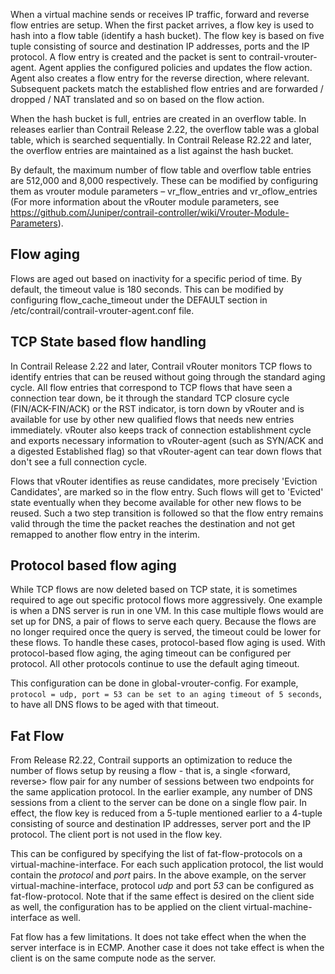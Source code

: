 When a virtual machine sends or receives IP traffic, forward and reverse flow entries are setup. When the first packet arrives, a flow key is used to hash into a flow table (identify a hash bucket). The flow key is based on five tuple consisting of source and destination IP addresses, ports and the IP protocol. A flow entry is created and the packet is sent to contrail-vrouter-agent. Agent applies the configured policies and updates the flow action. Agent also creates a flow entry for the reverse direction, where relevant. Subsequent packets match the established flow entries and are forwarded / dropped / NAT translated and so on based on the flow action.

When the hash bucket is full, entries are created in an overflow table. In releases earlier than Contrail Release 2.22, the overflow table was a global table, which is searched sequentially. In Contrail Release R2.22 and later, the overflow entries are maintained as a list against the hash bucket.

By default, the maximum number of flow table and overflow table entries are 512,000 and 8,000 respectively. These can be modified by configuring them as vrouter module parameters – vr_flow_entries and vr_oflow_entries (For more information about the vRouter module parameters, see https://github.com/Juniper/contrail-controller/wiki/Vrouter-Module-Parameters).

## Flow aging
Flows are aged out based on inactivity for a specific period of time. By default, the timeout value is 180 seconds. This can be modified by configuring flow_cache_timeout under the DEFAULT section in /etc/contrail/contrail-vrouter-agent.conf file.

## TCP State based flow handling
In Contrail Release 2.22 and later, Contrail vRouter monitors TCP flows to identify entries that can be reused without going through the standard aging cycle. All flow entries that correspond to TCP flows that have seen a connection tear down, be it through the standard TCP closure cycle (FIN/ACK-FIN/ACK) or the RST indicator, is torn down by vRouter and is available for use by other new qualified flows that needs new entries immediately. vRouter also keeps track of connection establishment cycle and exports necessary information to vRouter-agent (such as SYN/ACK and a digested Established flag) so that vRouter-agent can tear down flows that don't see a full connection cycle.

Flows that vRouter identifies as reuse candidates, more precisely 'Eviction Candidates', are marked so in the flow entry. Such flows will get to 'Evicted' state eventually when they become available for other new flows to be reused. Such a two step transition is followed so that the flow entry remains valid through the time the packet reaches the destination and not get remapped to another flow entry in the interim.


## Protocol based flow aging
While TCP flows are now deleted based on TCP state, it is sometimes required to age out specific protocol flows more aggressively. One example is when a DNS server is run in one VM. In this case multiple flows would are set up for DNS, a pair of flows to serve each query. Because the flows are no longer required once the query is served, the timeout could be lower for these flows. To handle these cases, protocol-based flow aging is used. With protocol-based flow aging, the aging timeout can be configured per protocol. All other protocols continue to use the default aging timeout.  

This configuration can be done in global-vrouter-config. For example, `protocol = udp, port = 53 can be set to an aging timeout of 5 seconds`, to have all DNS flows to be aged with that timeout.

## Fat Flow
From Release R2.22, Contrail supports an optimization to reduce the number of flows setup by reusing a flow - that is, a single <forward, reverse> flow pair for any number of sessions between two endpoints for the same application protocol. In the earlier example, any number of DNS sessions from a client to the server can be done on a single flow pair. In effect, the flow key is reduced from a 5-tuple mentioned earlier to a 4-tuple consisting of source and destination IP addresses, server port and the IP protocol. The client port is not used in the flow key.

This can be configured by specifying the list of fat-flow-protocols on a virtual-machine-interface. For each such application protocol, the list would contain the _protocol_ and _port_ pairs. In the above example, on the server virtual-machine-interface, protocol _udp_ and port _53_ can be configured as fat-flow-protocol. Note that if the same effect is desired on the client side as well, the configuration has to be applied on the client virtual-machine-interface as well.

Fat flow has a few limitations. It does not take effect when the when the server interface is in ECMP. Another case it does not take effect is when the client is on the same compute node as the server.